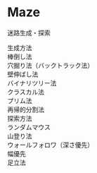 # Maze
  
迷路生成・探索  
  
生成方法  
	棒倒し法  
	穴掘り法（バックトラック法）  
	壁伸ばし法  
	バイナリツリー法  
	クラスカル法  
	プリム法  
	再帰的分割法  
探索方法  
	ランダムマウス  
	山登り法  
	ウォールフォロワ（深さ優先）  
	幅優先  
	足立法  
  
